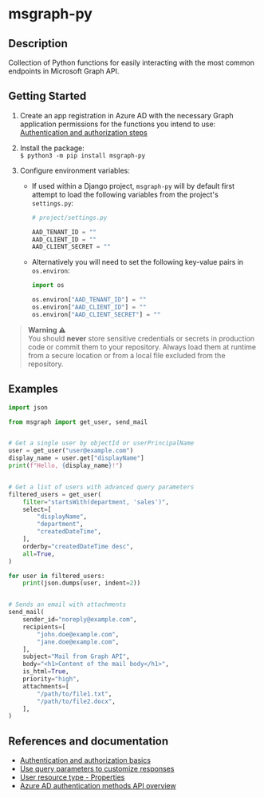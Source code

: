 # msgraph-py

## Description

Collection of Python functions for easily interacting with the most common endpoints in Microsoft Graph API.

## Getting Started

1. Create an app registration in Azure AD with the necessary Graph application permissions for the functions you intend to use:  
[Authentication and authorization steps](https://learn.microsoft.com/en-us/graph/auth-v2-service?tabs=http#authentication-and-authorization-steps)

2. Install the package:  
`$ python3 -m pip install msgraph-py`

3. Configure environment variables:
    * If used within a Django project, `msgraph-py` will by default first attempt to load the following variables from the project's `settings.py`:

        ```python
        # project/settings.py

        AAD_TENANT_ID = ""
        AAD_CLIENT_ID = ""
        AAD_CLIENT_SECRET = ""
        ```

    * Alternatively you will need to set the following key-value pairs in `os.environ`:

        ```python
        import os

        os.environ["AAD_TENANT_ID"] = ""
        os.environ["AAD_CLIENT_ID"] = ""
        os.environ["AAD_CLIENT_SECRET"] = ""
        ```

> **Warning &#9888;&#65039;**  
> You should **never** store sensitive credentials or secrets in production code or commit them to your repository. Always load them at runtime from a secure location or from a local file excluded from the repository.

## Examples

```python
import json

from msgraph import get_user, send_mail


# Get a single user by objectId or userPrincipalName
user = get_user("user@example.com")
display_name = user.get["displayName"]
print(f"Hello, {display_name}!")


# Get a list of users with advanced query parameters
filtered_users = get_user(
    filter="startsWith(department, 'sales')",
    select=[
        "displayName",
        "department",
        "createdDateTime",
    ],
    orderby="createdDateTime desc",
    all=True,
)

for user in filtered_users:
    print(json.dumps(user, indent=2))


# Sends an email with attachments
send_mail(
    sender_id="noreply@example.com",
    recipients=[
        "john.doe@example.com",
        "jane.doe@example.com",
    ],
    subject="Mail from Graph API",
    body="<h1>Content of the mail body</h1>",
    is_html=True,
    priority="high",
    attachments=[
        "/path/to/file1.txt",
        "/path/to/file2.docx",
    ],
)
```

## References and documentation

- [Authentication and authorization basics](https://learn.microsoft.com/en-us/graph/auth/auth-concepts)
- [Use query parameters to customize responses](https://learn.microsoft.com/en-us/graph/query-parameters)
- [User resource type - Properties](https://learn.microsoft.com/en-us/graph/api/resources/user?view=graph-rest-1.0#properties)
- [Azure AD authentication methods API overview](https://learn.microsoft.com/en-us/graph/api/resources/authenticationmethods-overview)
